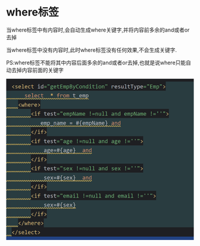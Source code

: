 # where标签

当where标签中有内容时,会自动生成where关键字,并将内容前多余的and或者or去掉

当where标签中没有内容时,此时where标签没有任何效果,不会生成关键字.

PS:where标签不能将其中内容后面多余的and或者or去掉,也就是说where只能自动去掉内容前面的关键字

![image-20241025105844289](./../../TyporaImage/MyBatis/image-20241025105844289.png)